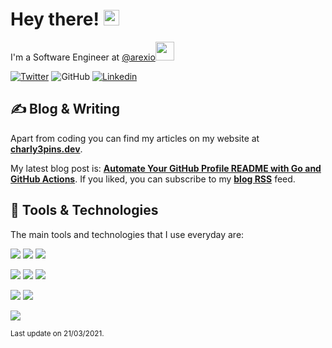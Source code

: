 # Hey there! <img src="https://media.giphy.com/media/hvRJCLFzcasrR4ia7z/giphy.gif" width="25px">

I'm a Software Engineer at <a href="https://github.com/arexio">@arexio</a><img src="https://media.giphy.com/media/WUlplcMpOCEmTGBtBW/giphy.gif" width="30">

[![Twitter](https://img.shields.io/twitter/follow/charly3pins?label=%40charly3pins&style=social)](https://twitter.com/intent/follow?screen_name=charly3pins)
![GitHub](https://img.shields.io/github/followers/charly3pins?label=%40charly3pins&style=social)
[![Linkedin](https://img.shields.io/badge/Linkedin-Carles%20Fuste-blue?style=social&logo=Linkedin)](https://www.linkedin.com/in/carlesfuste/)

## &#x270d; Blog & Writing

Apart from coding you can find my articles on my website at **[charly3pins.dev](https://charly3pins.dev)**.

My latest blog post is: **[Automate Your GitHub Profile README with Go and GitHub Actions](https://charly3pins.dev/blog/automate-your-github-profile-readme-with-go-and-github-actions/)**. If you liked, you can subscribe to my [**blog RSS**](https://charly3pins.dev/index.xml) feed.

## 🔧 Tools & Technologies

The main tools and technologies that I use everyday are:

 ![](https://img.shields.io/badge/Golang-informational?style=flat&logo=go&logoColor=white&color=29BEB0) ![](https://img.shields.io/badge/Docker-informational?style=flat&logo=docker&logoColor=white&color=049CEC) ![](https://img.shields.io/badge/Kubernetes-informational?style=flat&logo=kubernetes&logoColor=white&color=047ADC)

 ![](https://img.shields.io/badge/Git-informational?style=flat&logo=git&logoColor=white&color=F1502F) ![](https://img.shields.io/badge/PostgreSQL-informational?style=flat&logo=postgresql&logoColor=white&color=blue) ![](https://img.shields.io/badge/Jenkins-informational?style=flat&logo=jenkins&logoColor=white&color=D33834)

 ![](https://img.shields.io/badge/Linux-informational?style=flat&logo=linux&logoColor=white&color=orange) ![](https://img.shields.io/badge/ZSH-informational?style=flat&logo=gnu-bash&logoColor=white&color=brightgreen)

 ![](https://media.giphy.com/media/OPYnG3Xf8zLag/giphy.gif)

<sub>Last update on 21/03/2021.</sub>

